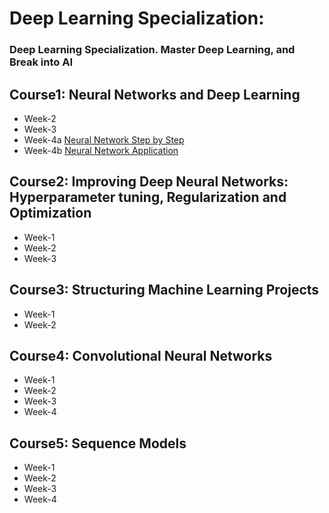 # Deep Learning Specialization: 
### Deep Learning Specialization. Master Deep Learning, and Break into AI





## Course1: Neural Networks and Deep Learning
* Week-2
* Week-3
* Week-4a <a href='https://github.com/Anurag-Swarnim-Yadav/Deep-Learning-Specialization/blob/master/Building%20your%20Deep%20Neural%20Network%20Step%20by%20Step.ipynb'> Neural Network Step by Step</a>
* Week-4b <a href='https://github.com/Anurag-Swarnim-Yadav/Deep-Learning-Specialization/blob/master/Deep%20Neural%20Network%20Application.ipynb'>Neural Network Application </a>




## Course2: Improving Deep Neural Networks: Hyperparameter tuning, Regularization and Optimization
* Week-1
* Week-2
* Week-3



## Course3: Structuring Machine Learning Projects
* Week-1
* Week-2



## Course4: Convolutional Neural Networks
* Week-1
* Week-2
* Week-3
* Week-4




## Course5: Sequence Models
* Week-1
* Week-2
* Week-3
* Week-4
